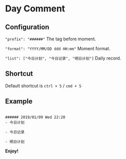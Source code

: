 # Day Comment

## Configuration

`"prefix": "######"`
The tag before moment.

`"format": "YYYY/MM/DD ddd HH:mm"`
Moment format.

`"list": ["今日计划", "今日记录", "明日计划"]`
Daily record.


## Shortcut

Default shortcut is `ctrl + 5`  / `cmd + 5`


## Example

```

###### 2019/01/09 Wed 22:20
- 今日计划

- 今日记录

- 明日计划

```


**Enjoy!**
